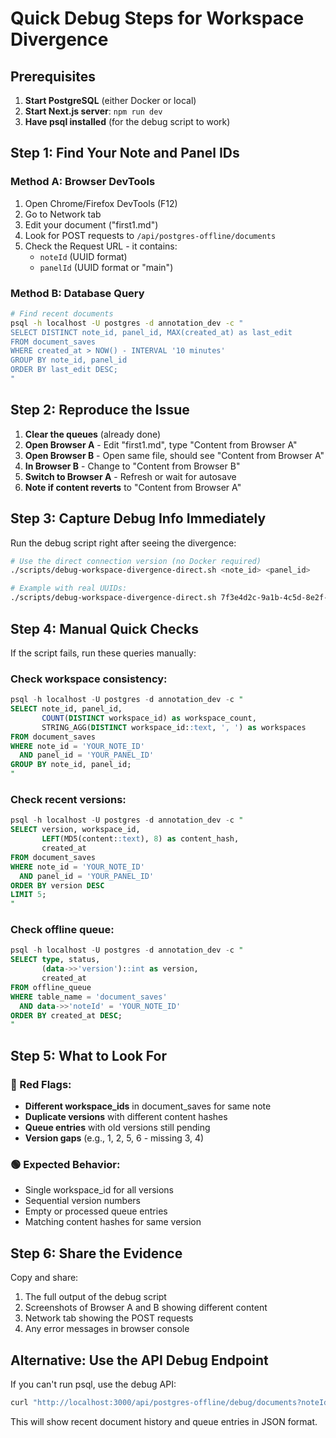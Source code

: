 # Quick Debug Steps for Workspace Divergence

## Prerequisites
1. **Start PostgreSQL** (either Docker or local)
2. **Start Next.js server**: `npm run dev`
3. **Have psql installed** (for the debug script to work)

## Step 1: Find Your Note and Panel IDs

### Method A: Browser DevTools
1. Open Chrome/Firefox DevTools (F12)
2. Go to Network tab
3. Edit your document ("first1.md")
4. Look for POST requests to `/api/postgres-offline/documents`
5. Check the Request URL - it contains:
   - `noteId` (UUID format)
   - `panelId` (UUID format or "main")

### Method B: Database Query
```bash
# Find recent documents
psql -h localhost -U postgres -d annotation_dev -c "
SELECT DISTINCT note_id, panel_id, MAX(created_at) as last_edit
FROM document_saves
WHERE created_at > NOW() - INTERVAL '10 minutes'
GROUP BY note_id, panel_id
ORDER BY last_edit DESC;
"
```

## Step 2: Reproduce the Issue

1. **Clear the queues** (already done)
2. **Open Browser A** - Edit "first1.md", type "Content from Browser A"
3. **Open Browser B** - Open same file, should see "Content from Browser A"
4. **In Browser B** - Change to "Content from Browser B"
5. **Switch to Browser A** - Refresh or wait for autosave
6. **Note if content reverts** to "Content from Browser A"

## Step 3: Capture Debug Info Immediately

Run the debug script right after seeing the divergence:

```bash
# Use the direct connection version (no Docker required)
./scripts/debug-workspace-divergence-direct.sh <note_id> <panel_id>

# Example with real UUIDs:
./scripts/debug-workspace-divergence-direct.sh 7f3e4d2c-9a1b-4c5d-8e2f-1234567890ab main
```

## Step 4: Manual Quick Checks

If the script fails, run these queries manually:

### Check workspace consistency:
```sql
psql -h localhost -U postgres -d annotation_dev -c "
SELECT note_id, panel_id, 
       COUNT(DISTINCT workspace_id) as workspace_count,
       STRING_AGG(DISTINCT workspace_id::text, ', ') as workspaces
FROM document_saves
WHERE note_id = 'YOUR_NOTE_ID' 
  AND panel_id = 'YOUR_PANEL_ID'
GROUP BY note_id, panel_id;
"
```

### Check recent versions:
```sql
psql -h localhost -U postgres -d annotation_dev -c "
SELECT version, workspace_id,
       LEFT(MD5(content::text), 8) as content_hash,
       created_at
FROM document_saves
WHERE note_id = 'YOUR_NOTE_ID' 
  AND panel_id = 'YOUR_PANEL_ID'
ORDER BY version DESC
LIMIT 5;
"
```

### Check offline queue:
```sql
psql -h localhost -U postgres -d annotation_dev -c "
SELECT type, status, 
       (data->>'version')::int as version,
       created_at
FROM offline_queue
WHERE table_name = 'document_saves'
  AND data->>'noteId' = 'YOUR_NOTE_ID'
ORDER BY created_at DESC;
"
```

## Step 5: What to Look For

### 🔴 Red Flags:
- **Different workspace_ids** in document_saves for same note
- **Duplicate versions** with different content hashes
- **Queue entries** with old versions still pending
- **Version gaps** (e.g., 1, 2, 5, 6 - missing 3, 4)

### 🟢 Expected Behavior:
- Single workspace_id for all versions
- Sequential version numbers
- Empty or processed queue entries
- Matching content hashes for same version

## Step 6: Share the Evidence

Copy and share:
1. The full output of the debug script
2. Screenshots of Browser A and B showing different content
3. Network tab showing the POST requests
4. Any error messages in browser console

## Alternative: Use the API Debug Endpoint

If you can't run psql, use the debug API:

```bash
curl "http://localhost:3000/api/postgres-offline/debug/documents?noteId=YOUR_NOTE_ID&panelId=YOUR_PANEL_ID" | python3 -m json.tool
```

This will show recent document history and queue entries in JSON format.